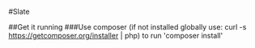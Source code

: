 #Slate

##Get it running
###Use composer (if not installed globally use: curl -s https://getcomposer.org/installer | php) to run 'composer install'